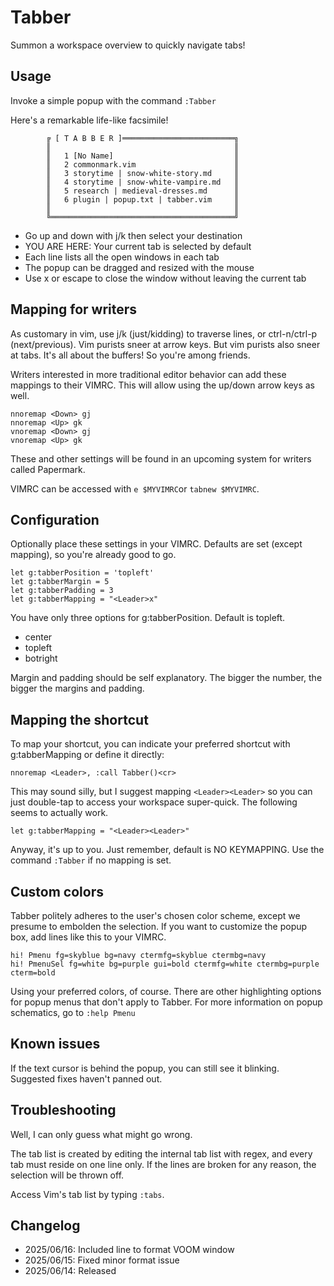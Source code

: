 # Tabber

Summon a workspace overview to quickly navigate tabs!

## Usage

Invoke a simple popup with the command `:Tabber`

Here's a remarkable life-like facsimile!

            ╔ [ T A B B E R ]═════════════════════════╗
            ║                                         ║
            ║   1 [No Name]                           ║
            ║   2 commonmark.vim                      ║
            ║   3 storytime | snow-white-story.md     ║
            ║   4 storytime | snow-white-vampire.md   ║
            ║   5 research | medieval-dresses.md      ║
            ║   6 plugin | popup.txt | tabber.vim     ║
            ║                                         ║
            ╚═════════════════════════════════════════╝

- Go up and down with j/k then select your destination
- YOU ARE HERE: Your current tab is selected by default
- Each line lists all the open windows in each tab
- The popup can be dragged and resized with the mouse
- Use x or escape to close the window without leaving the current tab

## Mapping for writers

As customary in vim, use j/k (just/kidding) to traverse lines, or ctrl-n/ctrl-p (next/previous). Vim purists sneer at arrow keys. But vim purists also sneer at tabs. It's all about the buffers! So you're among friends.

Writers interested in more traditional editor behavior can add these mappings to their VIMRC. This will allow using the up/down arrow keys as well.

    nnoremap <Down> gj
    nnoremap <Up> gk
    vnoremap <Down> gj
    vnoremap <Up> gk

These and other settings will be found in an upcoming system for writers called Papermark.

VIMRC can be accessed with `e $MYVIMRC`or `tabnew $MYVIMRC`.

## Configuration

Optionally place these settings in your VIMRC. Defaults are set (except mapping), so you're already good to go.

    let g:tabberPosition = 'topleft'
    let g:tabberMargin = 5
    let g:tabberPadding = 3
    let g:tabberMapping = "<Leader>x" 

You have only three options for g:tabberPosition. Default is topleft.

- center
- topleft
- botright

Margin and padding should be self explanatory. The bigger the number, the bigger the margins and padding.

## Mapping the shortcut

To map your shortcut, you can indicate your preferred shortcut with g:tabberMapping or define it directly:

    nnoremap <Leader>, :call Tabber()<cr>

This may sound silly, but I suggest mapping `<Leader><Leader>` so you can just double-tap to access your workspace super-quick. The following seems to actually work.

    let g:tabberMapping = "<Leader><Leader>" 

Anyway, it's up to you. Just remember, default is NO KEYMAPPING. Use the command `:Tabber` if no mapping is set.

## Custom colors

Tabber politely adheres to the user's chosen color scheme, except we presume to embolden the selection. If you want to customize the popup box, add lines like this to your VIMRC.

    hi! Pmenu fg=skyblue bg=navy ctermfg=skyblue ctermbg=navy
    hi! PmenuSel fg=white bg=purple gui=bold ctermfg=white ctermbg=purple cterm=bold

Using your preferred colors, of course. There are other highlighting options for popup menus that don't apply to Tabber. For more information on popup schematics, go to `:help Pmenu`

## Known issues

If the text cursor is behind the popup, you can still see it blinking. Suggested fixes haven't panned out.

## Troubleshooting

Well, I can only guess what might go wrong.

The tab list is created by editing the internal tab list with regex, and every tab must reside on one line only. If the lines are broken for any reason, the selection will be thrown off.

Access Vim's tab list by typing `:tabs`.

## Changelog

- 2025/06/16: Included line to format VOOM window
- 2025/06/15: Fixed minor format issue
- 2025/06/14: Released
